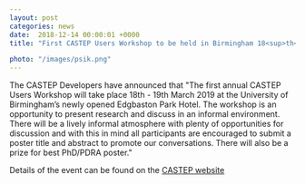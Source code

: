 ```yaml
---                                                                                                                                                                                      
layout: post                                                                                                                                                                             
categories: news                                                                                                                                                                 
date:  2018-12-14 00:00:01 +0000                                                                                                                                                        
title: "First CASTEP Users Workshop to be held in Birmingham 18<sup>th</sup> - 19<sup>th</sup> March"

photo: "/images/psik.png"
---            
```

The CASTEP Developers have announced that "The first annual CASTEP Users Workshop will take place 18th - 19th March 2019 at the University of Birmingham’s newly opened Edgbaston Park Hotel.  The workshop is an opportunity to present research and discuss in an informal environment. There will be a lively informal atmosphere with plenty of opportunities for discussion and with this in mind all participants are encouraged to submit a poster title and abstract to promote our conversations. There will also be a prize for best PhD/PDRA poster."

Details of the event can be found on the [CASTEP website](http://www.cvent.com/events/castep-users-workshop/event-summary-fa04dfc5e1034ae896d2a8202e96bbcd.aspx)


